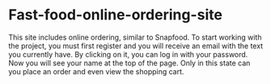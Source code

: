 # Fast-food-online-ordering-site
This site includes online ordering, similar to Snapfood.
To start working with the project, you must first register and you will receive an email with the text you currently have. By clicking on it, you can log in with your password.
Now you will see your name at the top of the page. Only in this state can you place an order and even view the shopping cart.
